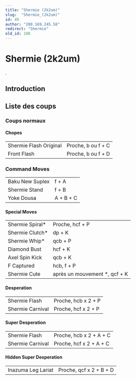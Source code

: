 ```yaml
---
title: "Shermie (2k2um)"
slug:  "Shermie_(2k2um)"
id: 49
author: "200.169.245.58"
redirect: "Shermie"
old_id: 100
---
```


# Shermie (2k2um)

.

## Introduction

## Liste des coups

### Coups normaux

#### Chopes

|                        |                    |
|------------------------|--------------------|
| Shermie Flash Original | Proche, b ou f + C |
| Front Flash            | Proche, b ou f + D |

### Command Moves

|                 |           |
|-----------------|-----------|
| Baku New Suplex | f + A     |
| Shermie Stand   | f + B     |
| Yoke Dousa      | A + B + C |

#### Special Moves

|                  |                                |
|------------------|--------------------------------|
| Shermie Spiral\* | Proche, hcf + P                |
| Shermie Clutch\* | dp + K                         |
| Shermie Whip\*   | qcb + P                        |
| Diamond Bust     | hcf + K                        |
| Axel Spin Kick   | qcb + K                        |
| F Captured       | hcb, f + P                     |
| Shermie Cute     | après un mouvement \*, qcf + K |

#### Desperation

|                  |                     |
|------------------|---------------------|
| Shermie Flash    | Proche, hcb x 2 + P |
| Shermie Carnival | Proche, hcf x 2 + P |

#### Super Desperation

|                  |                         |
|------------------|-------------------------|
| Shermie Flash    | Proche, hcb x 2 + A + C |
| Shermie Carnival | Proche, hcf x 2 + A + C |

#### Hidden Super Desperation

|                    |                         |
|--------------------|-------------------------|
| Inazuma Leg Lariat | Proche, qcf x 2 + B + D |
